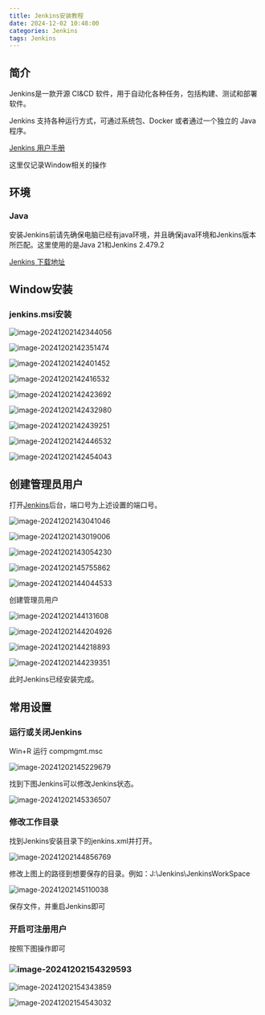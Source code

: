 ```yaml
---
title: Jenkins安装教程
date: 2024-12-02 10:48:00
categories: Jenkins
tags: Jenkins
---
```


## 简介

Jenkins是一款开源 CI&CD 软件，用于自动化各种任务，包括构建、测试和部署软件。

Jenkins 支持各种运行方式，可通过系统包、Docker 或者通过一个独立的 Java 程序。

[Jenkins 用户手册](https://www.jenkins.io/zh/doc/)

这里仅记录Window相关的操作

## 环境

### Java

安装Jenkins前请先确保电脑已经有java环境，并且确保java环境和Jenkins版本所匹配。这里使用的是Java 21和Jenkins 2.479.2

[Jenkins 下载地址](https://www.jenkins.io/zh/download/)

## Window安装

### jenkins.msi安装

![image-20241202142344056](Jenkins安装教程/image-20241202142344056.png)

![image-20241202142351474](Jenkins安装教程/image-20241202142351474.png)

![image-20241202142401452](Jenkins安装教程/image-20241202142401452.png)

![image-20241202142416532](Jenkins安装教程/image-20241202142416532.png)

![image-20241202142423692](Jenkins安装教程/image-20241202142423692.png)

![image-20241202142432980](Jenkins安装教程/image-20241202142432980.png)

![image-20241202142439251](Jenkins安装教程/image-20241202142439251.png)

![image-20241202142446532](Jenkins安装教程/image-20241202142446532.png)

![image-20241202142454043](Jenkins安装教程/image-20241202142454043.png)

## 创建管理员用户

打开[Jenkins](http://localhost:9090)后台，端口号为上述设置的端口号。

![image-20241202143041046](Jenkins安装教程/image-20241202143041046.png)

![image-20241202143019006](Jenkins安装教程/image-20241202143019006.png)

![image-20241202143054230](Jenkins安装教程/image-20241202143054230.png)

![image-20241202145755862](Jenkins安装教程/image-20241202145755862.png)

![image-20241202144044533](Jenkins安装教程/image-20241202144044533.png)

创建管理员用户

![image-20241202144131608](Jenkins安装教程/image-20241202144131608.png)

![image-20241202144204926](Jenkins安装教程/image-20241202144204926.png)

![image-20241202144218893](Jenkins安装教程/image-20241202144218893.png)

![image-20241202144239351](Jenkins安装教程/image-20241202144239351.png)

此时Jenkins已经安装完成。

## 常用设置

### 运行或关闭Jenkins

Win+R 运行 compmgmt.msc 

![image-20241202145229679](Jenkins安装教程/image-20241202145229679.png)

 找到下图Jenkins可以修改Jenkins状态。

![image-20241202145336507](Jenkins安装教程/image-20241202145336507.png)

### 修改工作目录

找到Jenkins安装目录下的jenkins.xml并打开。

![image-20241202144856769](Jenkins安装教程/image-20241202144856769.png)

修改上图上的路径到想要保存的目录。例如：J:\Jenkins\JenkinsWorkSpace

![image-20241202145110038](Jenkins安装教程/image-20241202145110038.png)

保存文件，并重启Jenkins即可

### 开启可注册用户

按照下图操作即可

### ![image-20241202154329593](Jenkins安装教程/image-20241202154329593.png)

![image-20241202154343859](Jenkins安装教程/image-20241202154343859.png)

![image-20241202154543032](Jenkins安装教程/image-20241202154543032.png)